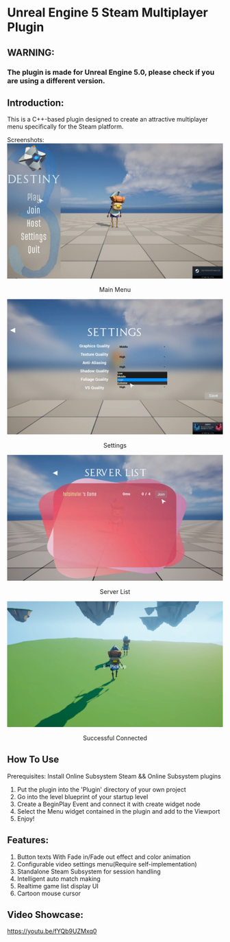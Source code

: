 # Unreal Engine 5 Steam Multiplayer Plugin

## WARNING: 
### The plugin is made for Unreal Engine 5.0, please check if you are using a different version.

## Introduction:
This is a C++-based plugin designed to create an attractive multiplayer menu specifically for the Steam platform.

Screenshots:
<img src="main_menu.png">
<p align="center">Main Menu</p>
<img src="Settings.png">
<p align="center">Settings</p>
<img src="server_list.png">
<p align="center">Server List</p>
<img src="success.png">
<p align="center">Successful Connected</p>

## How To Use
Prerequisites: Install Online Subsystem Steam && Online Subsystem plugins
1. Put the plugin into the 'Plugin' directory of your own project
2. Go into the level blueprint of your startup level
3. Create a BeginPlay Event and connect it with create widget node
4. Select the Menu widget contained in the plugin and add to the Viewport
5. Enjoy!
## Features:
1. Button texts With Fade in/Fade out effect and color animation
2. Configurable video settings menu(Require self-implementation)
3. Standalone Steam Subsystem for session handling
4. Intelligent auto match making
5. Realtime game list display UI
6. Cartoon mouse cursor

## Video Showcase:
https://youtu.be/fYQb9UZMxq0
